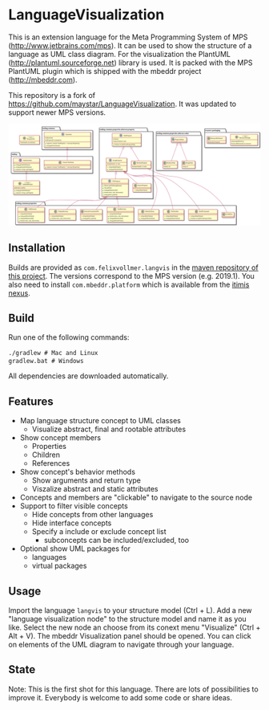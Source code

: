 LanguageVisualization
=====================

This is an extension language for the Meta Programming System of MPS (http://www.jetbrains.com/mps). It can be used to show the structure of a language as UML class diagram.
For the visualization the PlantUML (http://plantuml.sourceforge.net) library is used. It is packed with the MPS PlantUML plugin which is shipped with the mbeddr project (http://mbeddr.com). 

This repository is a fork of https://github.com/maystar/LanguageVisualization. It was updated to support newer MPS versions.

<img src="./doc/tooling-screenshot.svg" width="600">

## Installation
Builds are provided as `com.felixvollmer.langvis` in the [maven repository of this project](https://github.com/fvollmer/LanguageVisualization/packages/). The versions correspond to the MPS version (e.g. 2019.1). You also need to install `com.mbeddr.platform` which is available from the [itimis nexus](https://projects.itemis.de/nexus/#view-repositories;mbeddr~browsestorage).

## Build
Run one of the following commands:
```
./gradlew # Mac and Linux
gradlew.bat # Windows
```
All dependencies are downloaded automatically.

## Features
- Map language structure concept to UML classes
  - Visualize abstract, final and rootable attributes
- Show concept members
  - Properties
  - Children
  - References
- Show concept's behavior methods
  - Show arguments and return type
  - Viszalize abstract and static attributes
- Concepts and members are "clickable" to navigate to the source node
- Support to filter visible concepts
  - Hide concepts from other languages
  - Hide interface concepts
  - Specify a include or exclude concept list
    - subconcepts can be included/excluded, too
- Optional show UML packages for
  - languages
  - virtual packages

## Usage
Import the language `langvis` to your structure model (Ctrl + L). Add a new "language visualization node" to the structure model and name it as you like. Select the new node an choose from its conext menu "Visualize" (Ctrl + Alt + V). The mbeddr Visualization panel should be opened. You can click on elements of the UML diagram to navigate through your language.

## State
Note: This is the first shot for this language. There are lots of possibilities to improve it. Everybody is welcome to add some code or share ideas.


